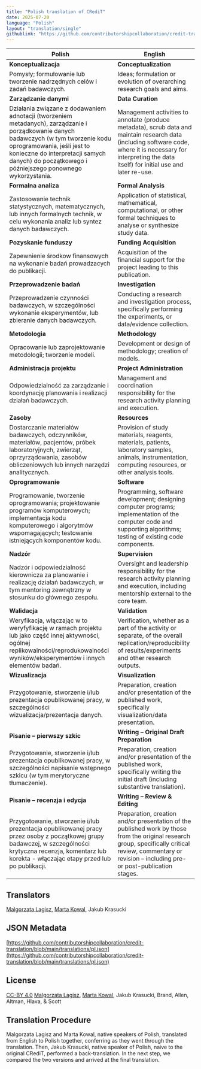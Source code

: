 ```yaml
---
title: "Polish translation of CRediT"
date: 2025-07-20
language: "Polish"
layout: "translation/single"
githublink: "https://github.com/contributorshipcollaboration/credit-translation/blob/main/translations/pl.json"
---
```


| Polish | English |
| --- | --- |
| **Konceptualizacja** | **Conceptualization** |
| Pomysły; formułowanie lub tworzenie nadrzędnych celów i zadań badawczych. | Ideas; formulation or evolution of overarching research goals and aims. |
| **Zarządzanie danymi** | **Data Curation** |
| Działania związane z dodawaniem adnotacji (tworzeniem metadanych), zarządzanie i porządkowanie danych badawczych (w tym tworzenie kodu oprogramowania, jeśli jest to konieczne do interpretacji samych danych) do początkowego i późniejszego ponownego wykorzystania. | Management activities to annotate (produce metadata), scrub data and maintain research data (including software code, where it is necessary for interpreting the data itself) for initial use and later re-use. |
| **Formalna analiza** | **Formal Analysis** |
| Zastosowanie technik statystycznych, matematycznych, lub innych formalnych technik, w celu wykonania analiz lub syntez danych badawczych. | Application of statistical, mathematical, computational, or other formal techniques to analyse or synthesize study data. |
| **Pozyskanie funduszy** | **Funding Acquisition** |
| Zapewnienie środkow finansowych na wykonanie badań prowadzacych do publikacji. | Acquisition of the financial support for the project leading to this publication. |
| **Przeprowadzenie badań** | **Investigation** |
| Przeprowadzenie czynności badawczych, w szczególności wykonanie eksperymentów, lub zbieranie danych badawczych. | Conducting a research and investigation process, specifically performing the experiments, or data/evidence collection. |
| **Metodologia** | **Methodology** |
| Opracowanie lub zaprojektowanie metodologii; tworzenie modeli. | Development or design of methodology; creation of models. |
| **Administracja projektu** | **Project Administration** |
| Odpowiedzialność za zarządzanie i koordynację planowania i realizacji działań badawczych. | Management and coordination responsibility for the research activity planning and execution. |
| **Zasoby** | **Resources** |
| Dostarczanie materiałów badawczych, odczynników, materiałów, pacjentów, próbek laboratoryjnych, zwierząt, oprzyrządowania, zasobów obliczeniowych lub innych narzędzi analitycznych. | Provision of study materials, reagents, materials, patients, laboratory samples, animals, instrumentation, computing resources, or other analysis tools. |
| **Oprogramowanie** | **Software** |
| Programowanie, tworzenie oprogramowania; projektowanie programów komputerowych; implementacja kodu komputerowego i algorytmów wspomagających; testowanie istniejących komponentów kodu. | Programming, software development; designing computer programs; implementation of the computer code and supporting algorithms; testing of existing code components. |
| **Nadzór** | **Supervision** |
| Nadzór i odpowiedzialność kierownicza za planowanie i realizację działań badawczych, w tym mentoring zewnętrzny w stosunku do głównego zespołu. | Oversight and leadership responsibility for the research activity planning and execution, including mentorship external to the core team. |
| **Walidacja** | **Validation** |
| Weryfikacja, włączając w to weryfyfikację w ramach projektu lub jako część innej aktywności, ogólnej replikowalności/reprodukowalności wyników/eksperymentów i innych elementów badań. | Verification, whether as a part of the activity or separate, of the overall replication/reproducibility of results/experiments and other research outputs. |
| **Wizualizacja** | **Visualization** |
| Przygotowanie, stworzenie i/lub prezentacja opublikowanej pracy, w szczególności wizualizacja/prezentacja danych. | Preparation, creation and/or presentation of the published work, specifically visualization/data presentation. |
| **Pisanie – pierwszy szkic** | **Writing – Original Draft Preparation** |
| Przygotowanie, stworzenie i/lub prezentacja opublikowanej pracy, w szczególności napisanie wstępnego szkicu (w tym merytoryczne tłumaczenie). | Preparation, creation and/or presentation of the published work, specifically writing the initial draft (including substantive translation). |
| **Pisanie – recenzja i edycja** | **Writing – Review & Editing** |
| Przygotowanie, stworzenie i/lub prezentacja opublikowanej pracy przez osoby z początkowej grupy badawczej, w szczególności krytyczna recenzja, komentarz lub korekta - włączając etapy przed lub po publikacji. | Preparation, creation and/or presentation of the published work by those from the original research group, specifically critical review, commentary or revision – including pre- or post-publication stages. |

## Translators

[Malgorzata  Lagisz](https://orcid.org/https://orcid.org/0000-0002-3993-6127), [Marta  Kowal](https://orcid.org/https://orcid.org/0000-0001-9050-1471), Jakub  Krasucki

## JSON Metadata

[https://github.com/contributorshipcollaboration/credit-translation/blob/main/translations/pl.json](https://github.com/contributorshipcollaboration/credit-translation/blob/main/translations/pl.json)

## License

[CC-BY 4.0](https://creativecommons.org/licenses/by/4.0/) [Malgorzata  Lagisz](https://orcid.org/https://orcid.org/0000-0002-3993-6127), [Marta  Kowal](https://orcid.org/https://orcid.org/0000-0001-9050-1471), Jakub  Krasucki, Brand, Allen, Altman, Hlava, & Scott

## Translation Procedure

Malgorzata Lagisz and Marta Kowal, native speakers of Polish, translated from English to Polish together, conferring as they went through the translation. Then, Jakub Krasucki, native speaker of Polish, naive to the original CRediT, performed a back-translation. In the next step, we compared the two versions and arrived at the final translation.